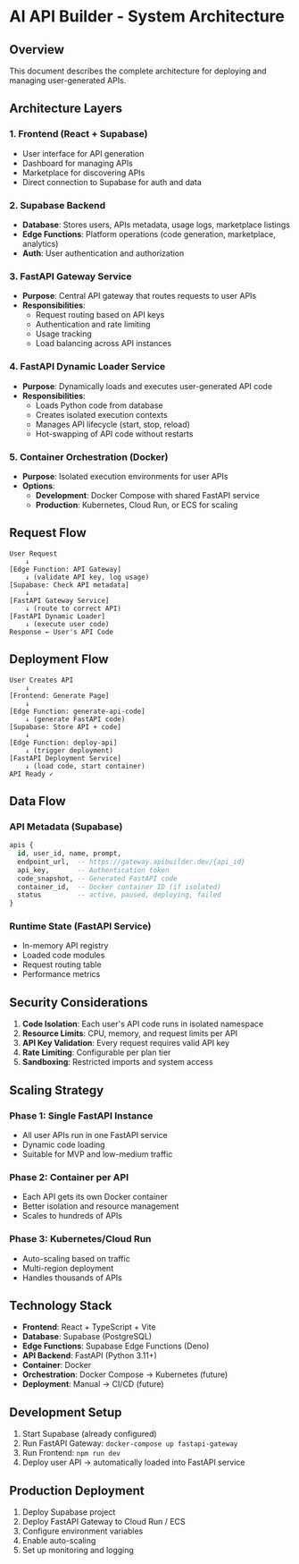 # AI API Builder - System Architecture

## Overview
This document describes the complete architecture for deploying and managing user-generated APIs.

## Architecture Layers

### 1. Frontend (React + Supabase)
- User interface for API generation
- Dashboard for managing APIs
- Marketplace for discovering APIs
- Direct connection to Supabase for auth and data

### 2. Supabase Backend
- **Database**: Stores users, APIs metadata, usage logs, marketplace listings
- **Edge Functions**: Platform operations (code generation, marketplace, analytics)
- **Auth**: User authentication and authorization

### 3. FastAPI Gateway Service
- **Purpose**: Central API gateway that routes requests to user APIs
- **Responsibilities**:
  - Request routing based on API keys
  - Authentication and rate limiting
  - Usage tracking
  - Load balancing across API instances

### 4. FastAPI Dynamic Loader Service
- **Purpose**: Dynamically loads and executes user-generated API code
- **Responsibilities**:
  - Loads Python code from database
  - Creates isolated execution contexts
  - Manages API lifecycle (start, stop, reload)
  - Hot-swapping of API code without restarts

### 5. Container Orchestration (Docker)
- **Purpose**: Isolated execution environments for user APIs
- **Options**:
  - **Development**: Docker Compose with shared FastAPI service
  - **Production**: Kubernetes, Cloud Run, or ECS for scaling

## Request Flow

```
User Request
    ↓
[Edge Function: API Gateway]
    ↓ (validate API key, log usage)
[Supabase: Check API metadata]
    ↓
[FastAPI Gateway Service]
    ↓ (route to correct API)
[FastAPI Dynamic Loader]
    ↓ (execute user code)
Response ← User's API Code
```

## Deployment Flow

```
User Creates API
    ↓
[Frontend: Generate Page]
    ↓
[Edge Function: generate-api-code]
    ↓ (generate FastAPI code)
[Supabase: Store API + code]
    ↓
[Edge Function: deploy-api]
    ↓ (trigger deployment)
[FastAPI Deployment Service]
    ↓ (load code, start container)
API Ready ✓
```

## Data Flow

### API Metadata (Supabase)
```sql
apis {
  id, user_id, name, prompt,
  endpoint_url,  -- https://gateway.apibuilder.dev/{api_id}
  api_key,       -- Authentication token
  code_snapshot, -- Generated FastAPI code
  container_id,  -- Docker container ID (if isolated)
  status         -- active, paused, deploying, failed
}
```

### Runtime State (FastAPI Service)
- In-memory API registry
- Loaded code modules
- Request routing table
- Performance metrics

## Security Considerations

1. **Code Isolation**: Each user's API code runs in isolated namespace
2. **Resource Limits**: CPU, memory, and request limits per API
3. **API Key Validation**: Every request requires valid API key
4. **Rate Limiting**: Configurable per plan tier
5. **Sandboxing**: Restricted imports and system access

## Scaling Strategy

### Phase 1: Single FastAPI Instance
- All user APIs run in one FastAPI service
- Dynamic code loading
- Suitable for MVP and low-medium traffic

### Phase 2: Container per API
- Each API gets its own Docker container
- Better isolation and resource management
- Scales to hundreds of APIs

### Phase 3: Kubernetes/Cloud Run
- Auto-scaling based on traffic
- Multi-region deployment
- Handles thousands of APIs

## Technology Stack

- **Frontend**: React + TypeScript + Vite
- **Database**: Supabase (PostgreSQL)
- **Edge Functions**: Supabase Edge Functions (Deno)
- **API Backend**: FastAPI (Python 3.11+)
- **Container**: Docker
- **Orchestration**: Docker Compose → Kubernetes (future)
- **Deployment**: Manual → CI/CD (future)

## Development Setup

1. Start Supabase (already configured)
2. Run FastAPI Gateway: `docker-compose up fastapi-gateway`
3. Run Frontend: `npm run dev`
4. Deploy user API → automatically loaded into FastAPI service

## Production Deployment

1. Deploy Supabase project
2. Deploy FastAPI Gateway to Cloud Run / ECS
3. Configure environment variables
4. Enable auto-scaling
5. Set up monitoring and logging
